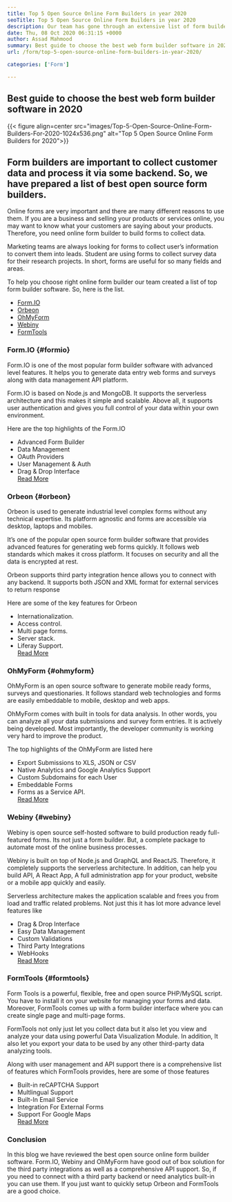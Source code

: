 ```yaml
---
title: Top 5 Open Source Online Form Builders in year 2020
seoTitle: Top 5 Open Source Online Form Builders in year 2020
description: Our team has gone through an extensive list of form builder tools and we have short listed some of the top online form builder software for you.
date: Thu, 08 Oct 2020 06:31:15 +0000
author: Assad Mahmood
summary: Best guide to choose the best web form builder software in 2020
url: /form/top-5-open-source-online-form-builders-in-year-2020/

categories: ['Form']

---
```

## Best guide to choose the best web form builder software in 2020

{{< figure align=center src="images/Top-5-Open-Source-Online-Form-Builders-For-2020-1024x536.png" alt="Top 5 Open Source Online Form Builders for 2020">}}  

## Form builders are important to collect customer data and process it via some backend. So, we have prepared a list of best open source form builders.

Online forms are very important and there are many different reasons to use them. If you are a business and selling your products or services online, you may want to know what your customers are saying about your products. Therefore, you need online form builder to build forms to collect data.

Marketing teams are always looking for forms to collect user’s information to convert them into leads. Student are using forms to collect survey data for their research projects. In short, forms are useful for so many fields and areas.

To help you choose right online form builder our team created a list of top form builder software. So, here is the list.

  * [Form.IO][1]
  * [Orbeon][2]
  * [OhMyForm][3]
  * [Webiny][4]
  * [FormTools][5]

### **Form.IO** {#formio}

Form.IO is one of the most popular form builder software with advanced level features. It helps you to generate data entry web forms and surveys along with data management API platform.

Form.IO is based on Node.js and MongoDB. It supports the serverless architecture and this makes it simple and scalable. Above all, it supports user authentication and gives you full control of your data within your own environment.

Here are the top highlights of the Form.IO

  * Advanced Form Builder
  * Data Management
  * OAuth Providers
  * User Management & Auth
  * Drag & Drop Interface  
    [Read More][6]

### **Orbeon** {#orbeon}

Orbeon is used to generate industrial level complex forms without any technical expertise. Its platform agnostic and forms are accessible via desktop, laptops and mobiles.

It’s one of the popular open source form builder software that provides advanced features for generating web forms quickly. It follows web standards which makes it cross platform. It focuses on security and all the data is encrypted at rest.

Orbeon supports third party integration hence allows you to connect with any backend. It supports both JSON and XML format for external services to return response

Here are some of the key features for Orbeon

  * Internationalization.
  * Access control.
  * Multi page forms.
  * Server stack.
  * Liferay Support.  
    [Read More][7]

### **OhMyForm** {#ohmyform}

OhMyForm is an open source software to generate mobile ready forms, surveys and questionaries. It follows standard web technologies and forms are easily embeddable to mobile, desktop and web apps.

OhMyForm comes with built in tools for data analysis. In other words, you can analyze all your data submissions and survey form entries. It is actively being developed. Most importantly, the developer community is working very hard to improve the product.

The top highlights of the OhMyForm are listed here

  * Export Submissions to XLS, JSON or CSV
  * Native Analytics and Google Analytics Support
  * Custom Subdomains for each User
  * Embeddable Forms
  * Forms as a Service API.  
    [Read More][8]

### **Webiny** {#webiny}

Webiny is open source self-hosted software to build production ready full-featured forms. Its not just a form builder. But, a complete package to automate most of the online business processes.

Webiny is built on top of Node.js and GraphQL and ReactJS. Therefore, it completely supports the serverless architecture. In addition, can help you build API, A React App, A full administration app for your product, website or a mobile app quickly and easily.

Serverless architecture makes the application scalable and frees you from load and traffic related problems. Not just this it has lot more advance level features like

  * Drag & Drop Interface
  * Easy Data Management
  * Custom Validations
  * Third Party Integrations
  * WebHooks  
    [Read More][9]

### **FormTools** {#formtools}

Form Tools is a powerful, flexible, free and open source PHP/MySQL script. You have to install it on your website for managing your forms and data. Moreover, FormTools comes up with a form builder interface where you can create single page and multi-page forms.

FormTools not only just let you collect data but it also let you view and analyze your data using powerful Data Visualization Module. In addition, It also let you export your data to be used by any other third-party data analyzing tools.

Along with user management and API support there is a comprehensive list of features which FormTools provides, here are some of those features

  * Built-in reCAPTCHA Support
  * Multlingual Support
  * Built-In Email Service
  * Integration For External Forms
  * Support For Google Maps  
    [Read More][10]

### Conclusion

In this blog we have reviewed the best open source online form builder software. Form.IO, Webiny and OhMyForm have good out of box solution for the third party integrations as well as a comprehensive API support. So, if you need to connect with a third party backend or need analytics built-in you can use them. If you just want to quickly setup Orbeon and FormTools are a good choice.

 [1]: #formio
 [2]: #orbeon
 [3]: #ohmyform
 [4]: #webiny
 [5]: #formtools
 [6]: https://products.containerize.com/form/formio
 [7]: https://products.containerize.com/form/orbeon
 [8]: https://products.containerize.com/form/ohmyform
 [9]: https://products.containerize.com/form/webiny
 [10]: https://products.containerize.com/form/formtools